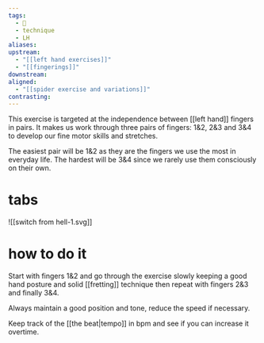 ```yaml
---
tags:
  - 🌱
  - technique
  - LH
aliases: 
upstream:
  - "[[left hand exercises]]"
  - "[[fingerings]]"
downstream: 
aligned:
  - "[[spider exercise and variations]]"
contrasting:
---
```

This exercise is targeted at the independence between [[left hand]] fingers in pairs. It makes us work through three pairs of fingers: 1&2, 2&3 and 3&4 to develop our fine motor skills and stretches.

The easiest pair will be 1&2 as they are the fingers we use the most in everyday life. The hardest will be 3&4 since we rarely use them consciously on their own.

# tabs

![[switch from hell-1.svg]]

# how to do it
Start with fingers 1&2 and go through the exercise slowly keeping a good hand posture and solid [[fretting]] technique then repeat with fingers 2&3 and finally 3&4.

Always maintain a good position and tone, reduce the speed if necessary.

Keep track of the [[the beat|tempo]] in bpm and see if you can increase it overtime. 